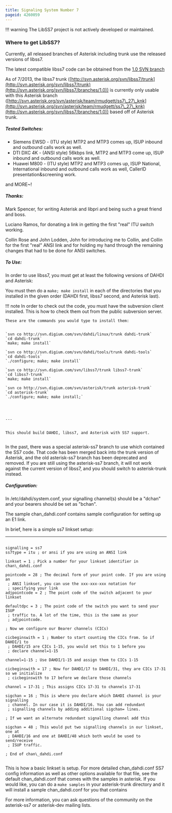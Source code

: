 ```yaml
---
title: Signaling System Number 7
pageid: 4260059
---
```





!!! warning 
    The LibSS7 project is not actively developed or maintained.

      
[//]: # (end-warning)



### Where to get LibSS7?

Currently, all released branches of Asterisk including trunk use the released versions of libss7.

The latest compatible libss7 code can be obtained from the [1.0 SVN branch](http://svn.asterisk.org/svn/libss7/branches/1.0)

As of 7/2013, the libss7 trunk ([http://svn.asterisk.org/svn/libss7/trunk](http://svn.asterisk.org/svn/libss7/trunk)(http://svn.asterisk.org/svn/libss7/branches/1.0)) is currently only usable with this Asterisk branch ([http://svn.asterisk.org/svn/asterisk/team/rmudgett/ss7\_27\_knk](http://svn.asterisk.org/svn/asterisk/team/rmudgett/ss7\_27\_knk)(http://svn.asterisk.org/svn/libss7/branches/1.0)) based off of Asterisk trunk.

##### Tested Switches:

* Siemens EWSD - (ITU style) MTP2 and MTP3 comes up, ISUP inbound and outbound calls work as well.
* DTI DXC 4K - (ANSI style) 56kbps link, MTP2 and MTP3 come up, ISUP inbound and outbound calls work as well.
* Huawei M800 - (ITU style) MTP2 and MTP3 comes up, ISUP National, International inbound and outbound calls work as well, CallerID presentation&screening work.

and MORE~!

##### Thanks:

Mark Spencer, for writing Asterisk and libpri and being such a great friend and boss.

Luciano Ramos, for donating a link in getting the first "real" ITU switch working.

Collin Rose and John Lodden, John for introducing me to Collin, and Collin for the first "real" ANSI link and for holding my hand through the remaining changes that had to be done for ANSI switches.

##### To Use:

In order to use libss7, you must get at least the following versions of DAHDI and Asterisk:  


You must then do a `make; make install` in each of the directories that you installed in the given order (DAHDI first, libss7 second, and Asterisk last).




!!! note 
    In order to check out the code, you must have the subversion client installed. This is how to check them out from the public subversion server.

    These are the commands you would type to install them:
[//]: # (end-note)


  
  


```

`svn co http://svn.digium.com/svn/dahdi/linux/trunk dahdi-trunk`
`cd dahdi-trunk`
`make; make install`

`svn co http://svn.digium.com/svn/dahdi/tools/trunk dahdi-tools`
`cd dahdi-tools`
`./configure; make; make install`

`svn co http://svn.digium.com/svn/libss7/trunk libss7-trunk`
`cd libss7-trunk`
`make; make install`

`svn co http://svn.digium.com/svn/asterisk/trunk asterisk-trunk`
`cd asterisk-trunk`
`./configure; make; make install;`
  



---


This should build DAHDI, libss7, and Asterisk with SS7 support.


```


In the past, there was a special asterisk-ss7 branch to use which contained the SS7 code. That code has been merged back into the trunk version of Asterisk, and the old asterisk-ss7 branch has been deprecated and removed. If you are still using the asterisk-ss7 branch, it will not work against the current version of libss7, and you should switch to asterisk-trunk instead.

##### Configuration:

In /etc/dahdi/system.conf, your signalling channel(s) should be a "dchan" and your bearers should be set as "bchan".

The sample chan\_dahdi.conf contains sample configuration for setting up an E1 link.

In brief, here is a simple ss7 linkset setup:




---

  
  


```

signalling = ss7
ss7type = itu ; or ansi if you are using an ANSI link

linkset = 1 ; Pick a number for your linkset identifier in chan\_dahdi.conf

pointcode = 28 ; The decimal form of your point code. If you are using an
 ; ANSI linkset, you can use the xxx-xxx-xxx notation for
 ; specifying your link
adjpointcode = 2 ; The point code of the switch adjacent to your linkset

defaultdpc = 3 ; The point code of the switch you want to send your ISUP
 ; traffic to. A lot of the time, this is the same as your
 ; adjpointcode.

; Now we configure our Bearer channels (CICs)

cicbeginswith = 1 ; Number to start counting the CICs from. So if DAHDI/1 to
 ; DAHDI/15 are CICs 1-15, you would set this to 1 before you
 ; declare channel=1-15

channel=1-15 ; Use DAHDI/1-15 and assign them to CICs 1-15

cicbeginswith = 17 ; Now for DAHDI/17 to DAHDI/31, they are CICs 17-31 so we initialize
 ; cicbeginswith to 17 before we declare those channels

channel = 17-31 ; This assigns CICs 17-31 to channels 17-31

sigchan = 16 ; This is where you declare which DAHDI channel is your signalling
 ; channel. In our case it is DAHDI/16. You can add redundant
 ; signalling channels by adding additional sigchan= lines.
 
; If we want an alternate redundant signalling channel add this

sigchan = 48 ; This would put two signalling channels in our linkset, one at
 ; DAHDI/16 and one at DAHDI/48 which both would be used to send/receive
 ; ISUP traffic.

; End of chan\_dahdi.conf


```


This is how a basic linkset is setup. For more detailed chan\_dahdi.conf SS7 config information as well as other options available for that file, see the default chan\_dahdi.conf that comes with the samples in asterisk. If you would like, you can do a `make samples` in your asterisk-trunk directory and it will install a sample chan\_dahdi.conf for you that contains  


For more information, you can ask questions of the community on the asterisk-ss7 or asterisk-dev mailing lists.

